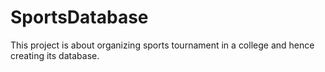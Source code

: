 # SportsDatabase
This project is about organizing sports tournament in a college and hence creating its database.
